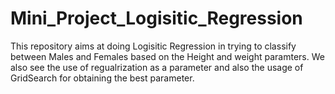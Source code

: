 # Mini_Project_Logisitic_Regression
This repository aims at doing Logisitic Regression in trying to classify between Males and Females based on the Height and weight paramters.
We also see the use of regualrization as a parameter and also the usage of GridSearch for obtaining the best parameter. 
